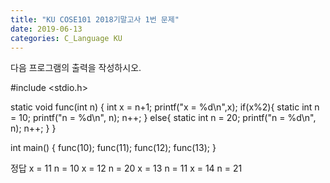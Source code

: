 ```yaml
---
title: "KU COSE101 2018기말고사 1번 문제"
date: 2019-06-13
categories: C_Language KU
---
```


다음 프로그램의 출력을 작성하시오.

  #include <stdio.h>

  static void func(int n)
  {
    int x = n+1;
    printf("x = %d\n",x);
    if(x%2){
      static int n = 10;
      printf("n = %d\n", n);
      n++;
    }
    else{
      static int n = 20;
      printf("n = %d\n", n);
      n++;
    }
  }

  int main()
  {
    func(10);
    func(11);
    func(12);
    func(13);
  }
  
  
정답
  x = 11
  n = 10
  x = 12
  n = 20
  x = 13
  n = 11
  x = 14
  n = 21

